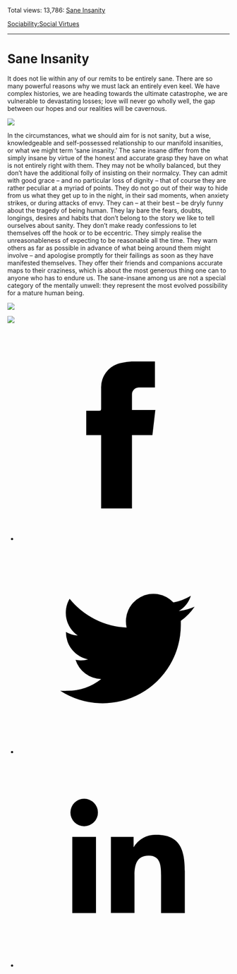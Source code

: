 Total views: 13,786: [Sane Insanity](https://www.theschooloflife.com/thebookoflife/sane-insanity/)

[Sociability:](https://www.theschooloflife.com/thebookoflife/category/sociability/)[Social Virtues](https://www.theschooloflife.com/thebookoflife/category/sociability/social-virtues/)

* * *

# Sane Insanity
<style>
						.alignnone {
  display: block;
  margin-left: auto;
  margin-right: auto;
  align: center:
}

.addtoany_share_save_container {
display:none;
}

.wp-block-image {
		display: block;
  margin-left: auto;
  margin-right: auto;
  width: 50%;
}

.aligncenter {
display: block;
  margin-left: auto;
  margin-right: auto;
  align: center:
}

@media only screen and (max-width: 500px) {
  .wp-block-image {
		display: block;
  margin-left: auto;
  margin-right: auto;
  width: 100%;
} }

h1 {max-width: 600px !important;
}
.s18-single-post .content-area .site-main article .post-cat-header-display + .old-wrapper p {
    font-size: 1.200em
}
						</style>

It does not lie within any of our remits to be entirely sane. There are so many powerful reasons why we must lack an entirely even keel. We have complex histories, we are heading towards the ultimate catastrophe, we are vulnerable to devastating losses; love will never go wholly well, the gap between our hopes and our realities will be cavernous.

![](https://www.theschooloflife.com/thebookoflife/wp-content/uploads/2017/05/Paul_Klee_Was_fehlt_ihm_1930-1-609x1024.jpg)

In the circumstances, what we should aim for is not sanity, but a wise, knowledgeable and self-possessed relationship to our manifold insanities, or what we might term ‘sane insanity.’ The sane insane differ from the simply insane by virtue of the honest and accurate grasp they have on what is not entirely right with them. They may not be wholly balanced, but they don’t have the additional folly of insisting on their normalcy. They can admit with good grace – and no particular loss of dignity – that of course they are rather peculiar at a myriad of points. They do not go out of their way to hide from us what they get up to in the night, in their sad moments, when anxiety strikes, or during attacks of envy. They can – at their best – be dryly funny about the tragedy of being human. They lay bare the fears, doubts, longings, desires and habits that don’t belong to the story we like to tell ourselves about sanity. They don’t make ready confessions to let themselves off the hook or to be eccentric. They simply realise the unreasonableness of expecting to be reasonable all the time. They warn others as far as possible in advance of what being around them might involve – and apologise promptly for their failings as soon as they have manifested themselves. They offer their friends and companions accurate maps to their craziness, which is about the most generous thing one can to anyone who has to endure us. The sane-insane among us are not a special category of the mentally unwell: they represent the most evolved possibility for a mature human being.

![](https://www.theschooloflife.com/thebookoflife/wp-content/uploads/2017/05/Suprematism_Malevich_1915_1.jpg)

[![](https://img.youtube.com/vi/RpQzu22zq7M/0.jpg)](https://www.youtube.com/embed/RpQzu22zq7M '')
<style>
    .iframe-class { display: block !important; }
</style>

- [<svg xmlns="http://www.w3.org/2000/svg" viewbox="0 0 26 26"><title>Facebook</title>
                    <g>
                        <path d="M8.38,10H9.92c.2,0,.29,0,.29-.28,0-.82,0-1.64,0-2.46a3.05,3.05,0,0,1,2.57-3.15A7.22,7.22,0,0,1,14,3.95c.86,0,1.71,0,2.57,0h.25v3.2h-2A.85.85,0,0,0,14,8c0,.62,0,1.24,0,1.91h2.87L16.51,13H14v9H10.21V13H8.38Z"></path>
                    </g>
                </svg>](http://www.facebook.com/sharer/sharer.php?u=https://www.theschooloflife.com/thebookoflife/sane-insanity/)
- [<svg xmlns="http://www.w3.org/2000/svg" viewbox="0 0 26 26"><title>Twitter</title>
                    <path d="M21.69,7.9a6.75,6.75,0,0,1-1.94.53,3.39,3.39,0,0,0,1.48-1.87,6.76,6.76,0,0,1-2.14.82,3.38,3.38,0,0,0-5.75,3.08,9.59,9.59,0,0,1-7-3.53,3.38,3.38,0,0,0,1,4.51A3.36,3.36,0,0,1,5.89,11v0A3.38,3.38,0,0,0,8.6,14.37a3.39,3.39,0,0,1-1.53.06,3.38,3.38,0,0,0,3.15,2.35A6.78,6.78,0,0,1,6,18.22a6.87,6.87,0,0,1-.81,0A9.6,9.6,0,0,0,20,10.08q0-.22,0-.44A6.86,6.86,0,0,0,21.69,7.9Z"></path>
                </svg>](http://twitter.com/share?url=https://www.theschooloflife.com/thebookoflife/sane-insanity/&text=&via=theschooloflife)
- [<svg xmlns="http://www.w3.org/2000/svg" viewbox="0 0 26 26"><title>LinkedIn</title>
<path class="cls-2" d="M6.67,10H9.58v9.36H6.67ZM8.13,5.32A1.69,1.69,0,1,1,6.44,7,1.69,1.69,0,0,1,8.13,5.32"></path><path class="cls-2" d="M11.41,10H14.2v1.28h0A3.06,3.06,0,0,1,17,9.75c2.95,0,3.49,1.94,3.49,4.46v5.14H17.57V14.79c0-1.09,0-2.48-1.51-2.48s-1.75,1.18-1.75,2.4v4.63H11.41Z"></path></svg>](https://www.linkedin.com/shareArticle?mini=true&url=https://www.theschooloflife.com/thebookoflife/sane-insanity/)
